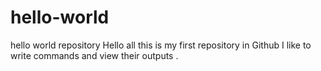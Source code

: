 # hello-world
hello world repository 
Hello all 
this is my first repository in Github
I like to write commands and view their outputs .
